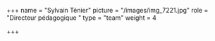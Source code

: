 +++
name = "Sylvain Ténier"
picture = "/images/img_7221.jpg"
role = "Directeur pédagogique "
type = "team"
weight = 4

+++
